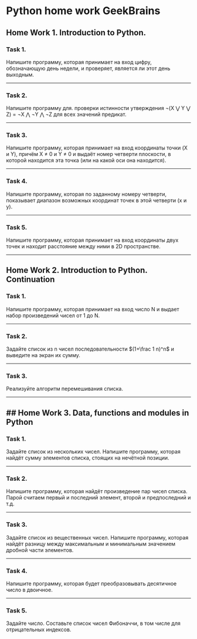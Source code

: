 # Python home work GeekBrains #
## Home Work 1. Introduction to Python. ##
### Task 1.
Напишите программу, которая принимает на вход цифру, обозначающую день недели, и проверяет, является ли этот день выходным.
___

### Task 2.
Напишите программу для. проверки истинности утверждения ¬(X ⋁ Y ⋁ Z) = ¬X ⋀ ¬Y ⋀ ¬Z для всех значений предикат. 
___
### Task 3.
Напишите программу, которая принимает на вход координаты точки (X и Y), причём X ≠ 0 и Y ≠ 0 и выдаёт номер четверти плоскости, в которой находится эта точка (или на какой оси она находится).
___
### Task 4.
Напишите программу, которая по заданному номеру четверти, показывает диапазон возможных координат точек в этой четверти (x и y).
___
### Task 5.
Напишите программу, которая принимает на вход координаты двух точек и находит расстояние между ними в 2D пространстве.
___
## Home Work 2. Introduction to Python. Continuation ##
### Task 1.
Напишите программу, которая принимает на вход число N и выдает набор произведений чисел от 1 до N.
___
### Task 2.
Задайте список из n чисел последовательности $(1+\frac 1 n)^n$ и выведите на экран их сумму.
___
### Task 3.
Реализуйте алгоритм перемешивания списка.
___
## ## Home Work 3. Data, functions and modules in Python ##
### Task 1.
Задайте список из нескольких чисел. Напишите программу, которая найдёт сумму элементов списка, стоящих на нечётной позиции.
___
### Task 2.
Напишите программу, которая найдёт произведение пар чисел списка. Парой считаем первый и последний элемент, второй и предпоследний и т.д.
___
### Task 3.
Задайте список из вещественных чисел. Напишите программу, которая найдёт разницу между максимальным и минимальным значением дробной части элементов.
___
### Task 4.
Напишите программу, которая будет преобразовывать десятичное число в двоичное.
___
### Task 5.
Задайте число. Составьте список чисел Фибоначчи, в том числе для отрицательных индексов.